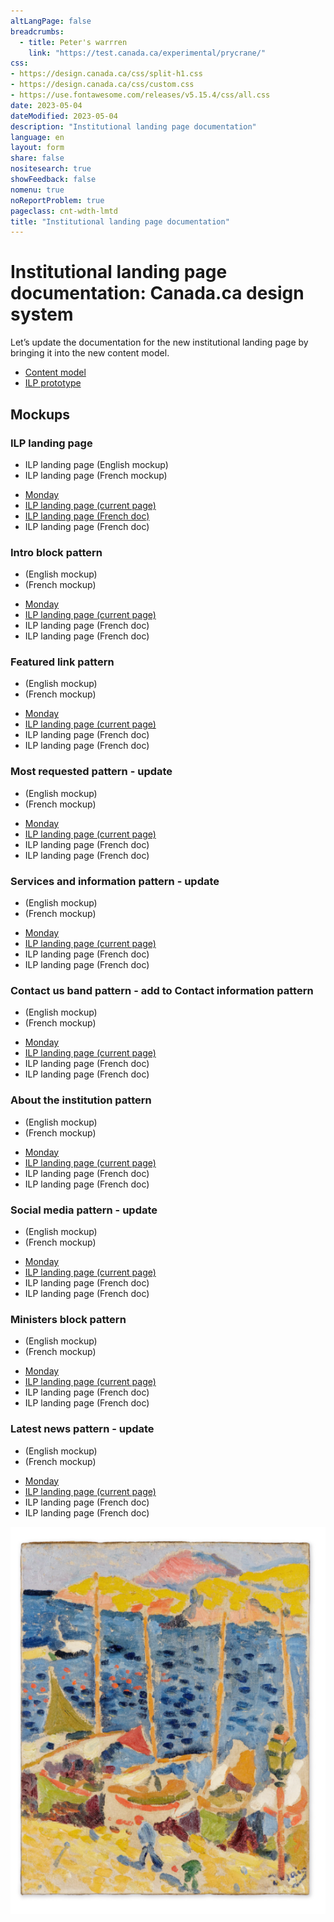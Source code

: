 ```yaml
---
altLangPage: false
breadcrumbs:
  - title: Peter's warrren
    link: "https://test.canada.ca/experimental/prycrane/"
css:
- https://design.canada.ca/css/split-h1.css
- https://design.canada.ca/css/custom.css
- https://use.fontawesome.com/releases/v5.15.4/css/all.css
date: 2023-05-04
dateModified: 2023-05-04
description: "Institutional landing page documentation"
language: en
layout: form
share: false
nositesearch: true
showFeedback: false
nomenu: true
noReportProblem: true
pageclass: cnt-wdth-lmtd
title: "Institutional landing page documentation"
---
```

<h1 property="name" id="wb-cont" dir="ltr"><span class="stacked"><span>Institutional landing page documentation</span>: <span>Canada.ca design system</span></span></h1>
<div class="row">
  <div class="col-md-8">
    <p>Let’s update the documentation for the new institutional landing page by bringing it into the new content model.</p>
    <ul>
      <li><a href="https://docs.google.com/document/d/1L1TgppZW6Nl5vR8mGZYGuD2MiBUomzvW4qMBaMnYIBk/edit#heading=h.cgqy08psd8f0">Content model</a></li>
      <li><a href="https://test.canada.ca/experimental/design-system/coded-layout/institutional_landing_page_guidance-code-only.html">ILP prototype</a></li>
    </ul>
    <h2 class="h3 mrgn-tp-lg">Mockups</h2>
    <h3 class="h4">ILP landing page</h3>
    <ul class="fa-ul">
      <li><span class="fa-li"><span class="fas fa-carrot"></span></span>ILP landing page (English mockup)</li>
      <li><span class="fa-li"><span class="fas fa-carrot"></span></span>ILP landing page (French mockup)</li>
    </ul>
    <div class="row">
      <div class="well mrgn-tp-lg col-md-8">
        <ul class="fa-ul">
          <li><span class="fa-li"><span class="far fa-circle"></span></span><a href="https://scma-dto.monday.com/boards/2632043469/pulses/4410681640">Monday</a></li>
          <li><span class="fa-li"><span class="fab fa-canadian-maple-leaf"></span></span><a href="https://design.canada.ca/mandatory-templates/institutional-profile-pages.html">ILP landing page (current page)</a></li>
          <li><span class="fa-li"><span class="fab fa-google-drive"></span></span><a href="https://docs.google.com/document/d/11v-AeuqxdtnkXNgycpp814fc3BfyQHxI2TpSCNgYtlY">ILP landing page (French doc)</a></li>
          <li><span class="fa-li"><span class="fab fa-google-drive"></span></span>ILP landing page (French doc)</li>
        </ul>
      </div>
    </div>
    <h3 class="h4">Intro block pattern</h3>
    <ul class="fa-ul">
      <li><span class="fa-li"><span class="fas fa-carrot"></span></span> (English mockup)</li>
      <li><span class="fa-li"><span class="fas fa-carrot"></span></span> (French mockup)</li>
    </ul>
    <div class="row">
      <div class="well mrgn-tp-lg col-md-8">
        <ul class="fa-ul">
          <li><span class="fa-li"><span class="far fa-circle"></span></span><a href="">Monday</a></li>
          <li><span class="fa-li"><span class="fab fa-canadian-maple-leaf"></span></span><a href="https://design.canada.ca/mandatory-templates/institutional-profile-pages.html">ILP landing page (current page)</a></li>
          <li><span class="fa-li"><span class="fab fa-google-drive"></span></span>ILP landing page (French doc)</li>
          <li><span class="fa-li"><span class="fab fa-google-drive"></span></span>ILP landing page (French doc)</li>
        </ul>
      </div>
    </div>
    <h3 class="h4">Featured link pattern</h3>
    <ul class="fa-ul">
      <li><span class="fa-li"><span class="fas fa-carrot"></span></span> (English mockup)</li>
      <li><span class="fa-li"><span class="fas fa-carrot"></span></span> (French mockup)</li>
    </ul>
    <div class="row">
      <div class="well mrgn-tp-lg col-md-8">
        <ul class="fa-ul">
          <li><span class="fa-li"><span class="far fa-circle"></span></span><a href="">Monday</a></li>
          <li><span class="fa-li"><span class="fab fa-canadian-maple-leaf"></span></span><a href="https://design.canada.ca/mandatory-templates/institutional-profile-pages.html">ILP landing page (current page)</a></li>
          <li><span class="fa-li"><span class="fab fa-google-drive"></span></span>ILP landing page (French doc)</li>
          <li><span class="fa-li"><span class="fab fa-google-drive"></span></span>ILP landing page (French doc)</li>
        </ul>
      </div>
    </div>
    <h3 class="h4">Most requested pattern - update</h3>
    <ul class="fa-ul">
      <li><span class="fa-li"><span class="fas fa-carrot"></span></span> (English mockup)</li>
      <li><span class="fa-li"><span class="fas fa-carrot"></span></span> (French mockup)</li>
    </ul>
    <div class="row">
      <div class="well mrgn-tp-lg col-md-8">
        <ul class="fa-ul">
          <li><span class="fa-li"><span class="far fa-circle"></span></span><a href="">Monday</a></li>
          <li><span class="fa-li"><span class="fab fa-canadian-maple-leaf"></span></span><a href="https://design.canada.ca/mandatory-templates/institutional-profile-pages.html">ILP landing page (current page)</a></li>
          <li><span class="fa-li"><span class="fab fa-google-drive"></span></span>ILP landing page (French doc)</li>
          <li><span class="fa-li"><span class="fab fa-google-drive"></span></span>ILP landing page (French doc)</li>
        </ul>
      </div>
    </div>
    <h3 class="h4">Services and information pattern - update</h3>
    <ul class="fa-ul">
      <li><span class="fa-li"><span class="fas fa-carrot"></span></span> (English mockup)</li>
      <li><span class="fa-li"><span class="fas fa-carrot"></span></span> (French mockup)</li>
    </ul>
    <div class="row">
      <div class="well mrgn-tp-lg col-md-8">
        <ul class="fa-ul">
          <li><span class="fa-li"><span class="far fa-circle"></span></span><a href="">Monday</a></li>
          <li><span class="fa-li"><span class="fab fa-canadian-maple-leaf"></span></span><a href="https://design.canada.ca/mandatory-templates/institutional-profile-pages.html">ILP landing page (current page)</a></li>
          <li><span class="fa-li"><span class="fab fa-google-drive"></span></span>ILP landing page (French doc)</li>
          <li><span class="fa-li"><span class="fab fa-google-drive"></span></span>ILP landing page (French doc)</li>
        </ul>
      </div>
    </div>
    <h3 class="h4">Contact us band pattern - add to Contact information pattern</h3>
    <ul class="fa-ul">
      <li><span class="fa-li"><span class="fas fa-carrot"></span></span> (English mockup)</li>
      <li><span class="fa-li"><span class="fas fa-carrot"></span></span> (French mockup)</li>
    </ul>
    <div class="row">
      <div class="well mrgn-tp-lg col-md-8">
        <ul class="fa-ul">
          <li><span class="fa-li"><span class="far fa-circle"></span></span><a href="">Monday</a></li>
          <li><span class="fa-li"><span class="fab fa-canadian-maple-leaf"></span></span><a href="https://design.canada.ca/mandatory-templates/institutional-profile-pages.html">ILP landing page (current page)</a></li>
          <li><span class="fa-li"><span class="fab fa-google-drive"></span></span>ILP landing page (French doc)</li>
          <li><span class="fa-li"><span class="fab fa-google-drive"></span></span>ILP landing page (French doc)</li>
        </ul>
      </div>
    </div>
    <h3 class="h4">About the institution pattern</h3>
    <ul class="fa-ul">
      <li><span class="fa-li"><span class="fas fa-carrot"></span></span> (English mockup)</li>
      <li><span class="fa-li"><span class="fas fa-carrot"></span></span> (French mockup)</li>
    </ul>
    <div class="row">
      <div class="well mrgn-tp-lg col-md-8">
        <ul class="fa-ul">
          <li><span class="fa-li"><span class="far fa-circle"></span></span><a href="">Monday</a></li>
          <li><span class="fa-li"><span class="fab fa-canadian-maple-leaf"></span></span><a href="https://design.canada.ca/mandatory-templates/institutional-profile-pages.html">ILP landing page (current page)</a></li>
          <li><span class="fa-li"><span class="fab fa-google-drive"></span></span>ILP landing page (French doc)</li>
          <li><span class="fa-li"><span class="fab fa-google-drive"></span></span>ILP landing page (French doc)</li>
        </ul>
      </div>
    </div>
    <h3 class="h4">Social media pattern - update</h3>
    <ul class="fa-ul">
      <li><span class="fa-li"><span class="fas fa-carrot"></span></span> (English mockup)</li>
      <li><span class="fa-li"><span class="fas fa-carrot"></span></span> (French mockup)</li>
    </ul>
    <div class="row">
      <div class="well mrgn-tp-lg col-md-8">
        <ul class="fa-ul">
          <li><span class="fa-li"><span class="far fa-circle"></span></span><a href="">Monday</a></li>
          <li><span class="fa-li"><span class="fab fa-canadian-maple-leaf"></span></span><a href="https://design.canada.ca/mandatory-templates/institutional-profile-pages.html">ILP landing page (current page)</a></li>
          <li><span class="fa-li"><span class="fab fa-google-drive"></span></span>ILP landing page (French doc)</li>
          <li><span class="fa-li"><span class="fab fa-google-drive"></span></span>ILP landing page (French doc)</li>
        </ul>
      </div>
    </div>
    <h3 class="h4">Ministers block pattern</h3>
    <ul class="fa-ul">
      <li><span class="fa-li"><span class="fas fa-carrot"></span></span> (English mockup)</li>
      <li><span class="fa-li"><span class="fas fa-carrot"></span></span> (French mockup)</li>
    </ul>
    <div class="row">
      <div class="well mrgn-tp-lg col-md-8">
        <ul class="fa-ul">
          <li><span class="fa-li"><span class="far fa-circle"></span></span><a href="">Monday</a></li>
          <li><span class="fa-li"><span class="fab fa-canadian-maple-leaf"></span></span><a href="https://design.canada.ca/mandatory-templates/institutional-profile-pages.html">ILP landing page (current page)</a></li>
          <li><span class="fa-li"><span class="fab fa-google-drive"></span></span>ILP landing page (French doc)</li>
          <li><span class="fa-li"><span class="fab fa-google-drive"></span></span>ILP landing page (French doc)</li>
        </ul>
      </div>
    </div>
    <h3 class="h4">Latest news pattern - update</h3>
    <ul class="fa-ul">
      <li><span class="fa-li"><span class="fas fa-carrot"></span></span> (English mockup)</li>
      <li><span class="fa-li"><span class="fas fa-carrot"></span></span> (French mockup)</li>
    </ul>
    <div class="row">
      <div class="well mrgn-tp-lg col-md-8">
        <ul class="fa-ul">
          <li><span class="fa-li"><span class="far fa-circle"></span></span><a href="">Monday</a></li>
          <li><span class="fa-li"><span class="fab fa-canadian-maple-leaf"></span></span><a href="https://design.canada.ca/mandatory-templates/institutional-profile-pages.html">ILP landing page (current page)</a></li>
          <li><span class="fa-li"><span class="fab fa-google-drive"></span></span>ILP landing page (French doc)</li>
          <li><span class="fa-li"><span class="fab fa-google-drive"></span></span>ILP landing page (French doc)</li>
        </ul>
      </div>
    </div>
  </div>
  <div class="col-md-4">
    <div><img src="./images/derain.png" alt="André Derain, Bateaux au port de Collioure, 1905" class="img-responsive"></div>
  </div>
</div>
